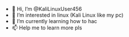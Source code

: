 - 👋 Hi, I’m @KaliLinuxUser456
- 👀 I’m interested in linux (Kali Linux like my pc)
- 🌱 I’m currently learning how to hac
- 📫 Help me to learn more pls

<!---
KaliLinuxUser456/KaliLinuxUser456 is a ✨ special ✨ repository because its `README.md` (this file) appears on your GitHub profile.
You can click the Preview link to take a look at your changes.
--->
